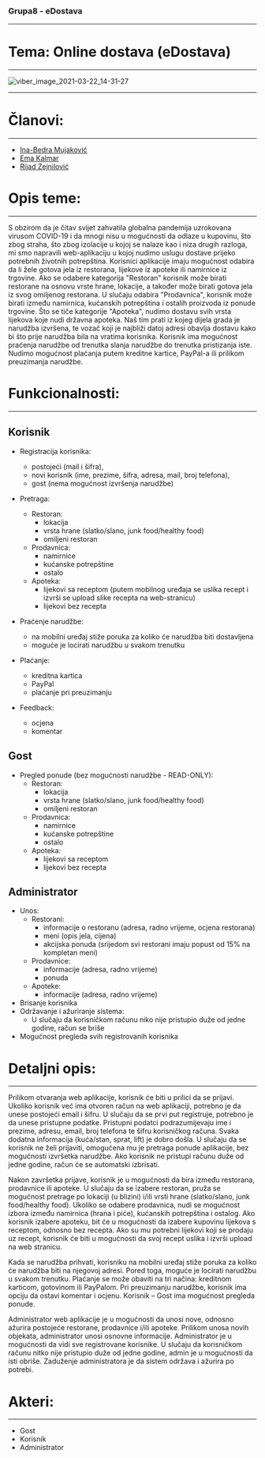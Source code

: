 ### Grupa8 - eDostava
----------------------

# Tema: Online dostava (eDostava)

-------------------------

![viber_image_2021-03-22_14-31-27](https://user-images.githubusercontent.com/73022116/111998118-ff632e80-8b1b-11eb-8c74-00a810c31ca0.png)

-------------------------

# Članovi:

-------------------------

* [Ina-Bedra Mujaković](https://github.com/inamujakovic)
* [Ema Kalmar](https://github.com/ekalmar1)
* [Rijad Zejnilović](https://github.com/Riqui10)

# Opis teme:
-------------------------

S obzirom da je čitav svijet zahvatila globalna pandemija uzrokovana virusom COVID-19 i da mnogi nisu u mogućnosti da odlaze u kupovinu, što zbog straha,
što zbog izolacije u kojoj se nalaze kao i niza drugih razloga, mi smo napravili web-aplikaciju u kojoj nudimo uslugu dostave prijeko potrebnih životnih potrepština.
Korisnici aplikacije imaju mogućnost odabira da li žele gotova jela iz restorana, lijekove iz apoteke ili namirnice iz trgovine.
Ako se odabere kategorija "Restoran" korisnik može birati restorane na osnovu vrste hrane, lokacije, a također može birati gotova jela iz svog omiljenog restorana.
U slučaju odabira "Prodavnica", korisnik može birati između namirnica, kućanskih potrepština i ostalih proizvoda iz ponude trgovine.
Što se tiče kategorije "Apoteka", nudimo dostavu svih vrsta lijekova koje nudi državna apoteka.
Naš tim prati iz kojeg dijela grada je narudžba izvršena, te vozač koji je najbliži datoj adresi obavlja dostavu kako bi što prije narudžba bila na vratima korisnika.
Korisnik ima mogućnost praćenja narudžbe od trenutka slanja narudžbe do trenutka pristizanja iste.
Nudimo mogućnost plaćanja putem kreditne kartice, PayPal-a ili prilikom preuzimanja narudžbe. 

# Funkcionalnosti:
--------------------------

## Korisnik
* Registracija korisnika: 
	- postojeći (mail i šifra),
	- novi korisnik (ime, prezime, šifra, adresa, mail, broj telefona),
	- gost (nema mogućnost izvršenja narudžbe)
* Pretraga:
	- Restoran:
		- lokacija
		- vrsta hrane (slatko/slano, junk food/healthy food)
		- omiljeni restoran
	- Prodavnica:
		- namirnice
		- kućanske potrepštine
		- ostalo
	- Apoteka:
		- lijekovi sa receptom (putem mobilnog uređaja se uslika recept i izvrši se upload slike recepta na web-stranicu) 
		- lijekovi bez recepta  
 
* Praćenje narudžbe:
	- na mobilni uređaj stiže poruka za koliko će narudžba biti dostavljena 
	- moguće je locirati narudžbu u svakom trenutku
* Plaćanje:
	- kreditna kartica
	- PayPal
	- plaćanje pri preuzimanju
* Feedback:
	- ocjena
	- komentar

## Gost
* Pregled ponude (bez mogućnosti narudžbe - READ-ONLY):
	- Restoran:
		- lokacija
		- vrsta hrane (slatko/slano, junk food/healthy food)
		- omiljeni restoran
	- Prodavnica:
		- namirnice
		- kućanske potrepštine
		- ostalo
	- Apoteka:
		- lijekovi sa receptom
		- lijekovi bez recepta

## Administrator
* Unos:
	- Restorani:
		- informacije o restoranu (adresa, radno vrijeme, ocjena restorana)
		- meni (opis jela, cijena)
		- akcijska ponuda (srijedom svi restorani imaju popust od 15% na kompletan meni)
	- Prodavnice:
		- informacije (adresa, radno vrijeme)
		- ponuda
	- Apoteke:
		- informacije (adresa, radno vrijeme)
* Brisanje korisnika
* Održavanje i ažuriranje sistema:
	- U slučaju da korisničkom računu niko nije pristupio duže od jedne godine, račun se briše
* Mogućnost pregleda svih registrovanih korisnika

# Detaljni opis:
--------------------------

Prilikom otvaranja web aplikacije, korisnik će biti u prilici da se prijavi. Ukoliko korisnik već ima otvoren račun na web aplikaciji, potrebno je da unese postojeći email i šifru. U slučaju da se prvi put registruje, potrebno je da unese pristupne podatke. Pristupni podatci podrazumijevaju ime i prezime, adresu, email, broj telefona te šifru korisničkog računa. Svaka dodatna informacija (kuća/stan, sprat, lift) je dobro došla. U slučaju da se korisnik ne želi prijaviti, omogućena mu je pretraga ponude aplikacije, bez mogućnosti izvršetka narudžbe. Ako korisnik ne pristupi računu duže od jedne godine, račun će se automatski izbrisati.

Nakon završetka prijave, korisnik je u mogućnosti da bira između restorana, prodavnice ili apoteke. U slučaju da se izabere restoran, pruža se mogućnost pretrage po lokaciji (u blizini) i/ili vrsti hrane (slatko/slano, junk food/healthy food). Ukoliko se odabere prodavnica, nudi se mogućnost izbora između namirnica (hrana i piće), kućanskih potrepština i ostalog. Ako korisnik izabere apoteku, bit će u mogućnosti da izabere kupovinu lijekova s receptom, odnosno bez recepta. Ako su mu potrebni lijekovi koji se prodaju uz recept, korisnik će biti u mogućnosti da svoj recept uslika i izvrši upload na web stranicu. 

Kada se narudžba prihvati, korisniku na mobilni uređaj stiže poruka za koliko će narudžba biti na njegovoj adresi. Pored toga, moguće je locirati narudžbu u svakom trenutku. Plaćanje se može obaviti na tri načina: kreditnom karticom, gotovinom ili PayPalom. Pri preuzimanju narudžbe, korisnik ima opciju da ostavi komentar i ocjenu. Korisnik – Gost ima mogućnost pregleda ponude.

Administrator web aplikacije je u mogućnosti da unosi nove, odnosno ažurira postojeće restorane, prodavnice i/ili apoteke. Prilikom unosa novih objekata, administrator unosi osnovne informacije. Administrator je u mogućnosti da vidi sve registrovane korisnike. U slučaju da korisničkom računu nitko nije pristupio duže od jedne godine, admin je u mogućnosti da isti obriše. Zaduženje administratora je da sistem održava i ažurira po potrebi.

# Akteri:
--------------------------

* Gost
* Korisnik
* Administrator
